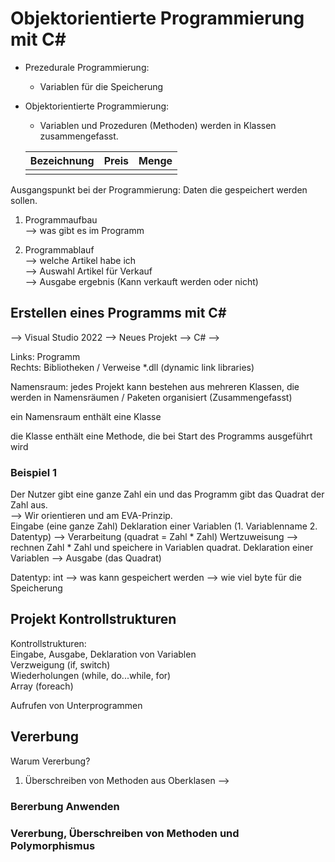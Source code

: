 # Objektorientierte Programmierung mit C#

+ Prezedurale Programmierung: 
    + Variablen für die Speicherung


+ Objektorientierte Programmierung:
    + Variablen und Prozeduren (Methoden) werden in Klassen zusammengefasst.
    
    |Bezeichnung|Preis|Menge|
    |---|---|---|
    ||||

Ausgangspunkt bei der Programmierung: Daten die gespeichert werden sollen.


1. Programmaufbau  
--> was gibt es im Programm

2. Programmablauf  
--> welche Artikel habe ich  
--> Auswahl Artikel für Verkauf  
--> Ausgabe ergebnis (Kann verkauft werden oder nicht)

## Erstellen eines Programms mit C#
--> Visual Studio 2022 --> Neues Projekt --> C# -->

Links: Programm  
Rechts: Bibliotheken / Verweise *.dll (dynamic link libraries)

Namensraum: jedes Projekt kann bestehen aus mehreren Klassen, die werden in Namensräumen / Paketen organisiert (Zusammengefasst)

ein Namensraum enthält eine Klasse

die Klasse enthält eine Methode, die bei Start des Programms ausgeführt wird

### Beispiel 1
Der Nutzer gibt eine ganze Zahl ein und das Programm gibt das Quadrat der Zahl aus.  
--> Wir orientieren und am EVA-Prinzip.  
Eingabe (eine ganze Zahl) Deklaration einer Variablen (1. Variablenname 2. Datentyp) --> Verarbeitung (quadrat = Zahl * Zahl) Wertzuweisung --> rechnen Zahl * Zahl und speichere in Variablen quadrat. Deklaration einer Variablen --> Ausgabe (das Quadrat)

Datentyp: int
--> was kann gespeichert werden
--> wie viel byte für die Speicherung

## Projekt Kontrollstrukturen
Kontrollstrukturen:  
Eingabe, Ausgabe, Deklaration von Variablen  
Verzweigung (if, switch)  
Wiederholungen (while, do...while, for)  
Array (foreach)

Aufrufen von Unterprogrammen


## Vererbung
Warum Vererbung?  
1. Überschreiben von Methoden aus Oberklasen --> 

### Bererbung Anwenden

### Vererbung, Überschreiben von Methoden und Polymorphismus 